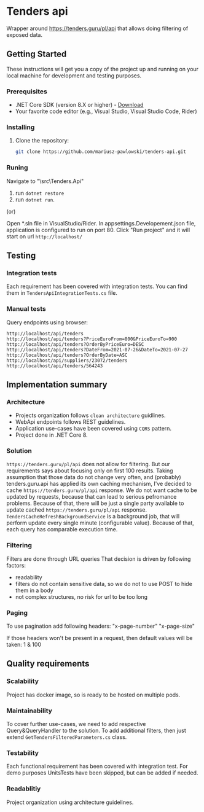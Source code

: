 # Tenders api

Wrapper around https://tenders.guru/pl/api that allows doing filtering of exposed data.

## Getting Started

These instructions will get you a copy of the project up and running on your local machine for development and testing purposes.

### Prerequisites

- .NET Core SDK (version 8.X or higher) - [Download](https://dotnet.microsoft.com/download)
- Your favorite code editor (e.g., Visual Studio, Visual Studio Code, Rider)

### Installing

1. Clone the repository:

   ```bash
   git clone https://github.com/mariusz-pawlowski/tenders-api.git

### Runing

Navigate to "\src\Tenders.Api"

1. run ```dotnet restore```
2. run ```dotnet run```.

(or)

Open *.sln file in VisualStudio/Rider.
In appsettings.Developement.json file, application is configured to run on port 80. Click "Run project" and it will start on url ```http://localhost/```

## Testing

### Integration tests

Each requirement has been covered with integration tests. You can find them in ```TendersApiIntegrationTests.cs``` file.

### Manual tests

Query endpoints using browser:
```
http://localhost/api/tenders
http://localhost/api/tenders?PriceEuroFrom=800&PriceEuroTo=900
http://localhost/api/tenders?OrderByPriceEuro=DESC
http://localhost/api/tenders?DateFrom=2021-07-26&DateTo=2021-07-27
http://localhost/api/tenders?OrderByDate=ASC
http://localhost/api/suppliers/23072/tenders
http://localhost/api/tenders/564243
```

## Implementation summary

### Architecture

- Projects organization follows ```clean architecture``` guidlines.
- WebApi endpoints follows REST guidelines.
- Application use-cases have been covered using ```CQRS``` pattern.
- Project done in .NET Core 8.

### Solution
```https://tenders.guru/pl/api``` does not allow for filtering. But our requirements says about focusing only on first 100 results.
Taking assumption that those data do not change very often, and (probably) tenders.guru.api has applied its own caching mechanism, I've decided to cache ```https://tenders.guru/pl/api``` response.
We do not want cache to be updated by requests, because that can lead to serious pefromance problems. Because of that, there will be just a single party available to update cached ```https://tenders.guru/pl/api``` response. ```TendersCacheRefreshBackgroundService``` is a background job, that will perform update every single minute (configurable value).
Because of that, each query has comparable execution time.

### Filtering

Filters are done through URL queries
That decision is driven by following factors:
+ readability
+ filters do not contain sensitive data, so we do not to use POST to hide them in a body
+ not complex structures, no risk for url to be too long

### Paging

To use pagination add following headers:
"x-page-number"
"x-page-size"

If those headers won't be present in a request, then default values will be taken: 1 & 100

## Quality requirements

### Scalability
Project has docker image, so is ready to be hosted on multiple pods.

### Maintainability

To cover further use-cases, we need to add respective Query&QueryHandler to the solution.
To add additional filters, then just extend ```GetTendersFilteredParameters.cs``` class.

### Testability

Each functional requirement has been covered with integration test.
For demo purposes UnitsTests have been skipped, but can be added if needed.

### Readablitiy 

Project organization using architecture guidelines.



   
